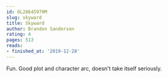 ```yaml
---
id: OL28645979M
slug: skyward
title: Skyward
author: Brandon Sanderson
rating: 4
pages: 513
reads:
- finished_at: '2019-12-28'
---
```

Fun. Good plot and character arc, doesn't take itself seriously.
